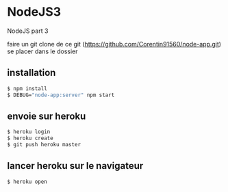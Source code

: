 # NodeJS3
NodeJS part 3

faire un git clone de ce git (https://github.com/Corentin91560/node-app.git)
se placer dans le dossier 
## installation
``` bash
$ npm install
$ DEBUG="node-app:server" npm start
```
## envoie sur heroku
```bash
$ heroku login 
$ heroku create 
$ git push heroku master
```
## lancer heroku sur le navigateur
```bash
$ heroku open
```